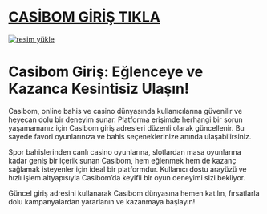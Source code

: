 # <a href="https://l24.im/qRtCY">CASİBOM GİRİŞ TIKLA</a>

<a href="https://l24.im/qRtCY"><img src="https://resmim.net/cdn/2024/10/07/mQocaj.png" alt="resim yükle" border="0" /></a>

# Casibom Giriş: Eğlenceye ve Kazanca Kesintisiz Ulaşın!
Casibom, online bahis ve casino dünyasında kullanıcılarına güvenilir ve heyecan dolu bir deneyim sunar. Platforma erişimde herhangi bir sorun yaşamamanız için Casibom giriş adresleri düzenli olarak güncellenir. Bu sayede favori oyunlarınıza ve bahis seçeneklerinize anında ulaşabilirsiniz.

Spor bahislerinden canlı casino oyunlarına, slotlardan masa oyunlarına kadar geniş bir içerik sunan Casibom, hem eğlenmek hem de kazanç sağlamak isteyenler için ideal bir platformdur. Kullanıcı dostu arayüzü ve hızlı işlem altyapısıyla Casibom’da keyifli bir oyun deneyimi sizi bekliyor.

Güncel giriş adresini kullanarak Casibom dünyasına hemen katılın, fırsatlarla dolu kampanyalardan yararlanın ve kazanmaya başlayın!
